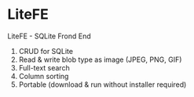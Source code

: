 # LiteFE
LiteFE - SQLite Frond End

1. CRUD for SQLite
2. Read & write blob type as image (JPEG, PNG, GIF)
3. Full-text search
4. Column sorting
5. Portable (download & run without installer required)
